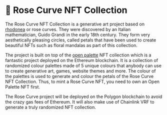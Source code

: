 # 🌹 Rose Curve NFT Collection
The Rose Curve NFT Collection is a generative art project based on [rhodonea](https://en.wikipedia.org/wiki/Rose_%28mathematics%29) or rose curves. They were discovered by an Italian mathematician, Guido Grandi in the early 18th century. They form very aesthetically pleasing circles, called petals that have been used to create beautiful NFTs such as floral mandalas as part of this collection.

The project is built on top of the [open palette](https://www.openpalette.io/) NFT collection which is a fantastic project deployed on the Ethereum blockchain. It is a collection of randomized colour palettes made of 5 unique colours that anybody can use to create generative art, games, website themes and more. The colour of the palettes is used to generate and colour the petals of the Rose Curve NFT Collection. Thus, to mint a Rose Curve NFT, you need to own an Open Palette NFT first.

The Rose Curve project will be deployed on the Polygon blockchain to avoid the crazy gas fees of Ethereum. It will also make use of Chainlink VRF to generate a truly randomized NFT collection.

